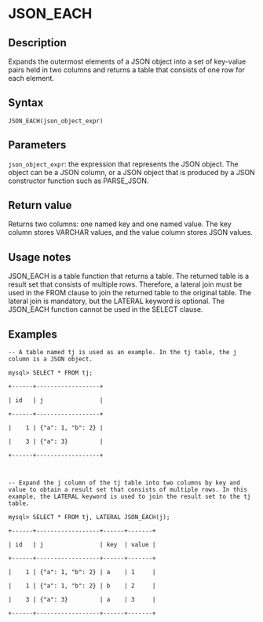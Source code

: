# JSON_EACH

## Description

Expands the outermost elements of a JSON object into a set of key-value pairs held in two columns and returns a table that consists of one row for each element.

## Syntax

```Plain%20Text
JSON_EACH(json_object_expr)
```

## Parameters

`json_object_expr`: the expression that represents the JSON object. The object can be a JSON column, or a JSON object that is produced by a JSON constructor function such as PARSE_JSON.

## Return value

Returns two columns: one named key and one named value. The key column stores VARCHAR values, and the value column stores JSON values.

## Usage notes

JSON_EACH is a table function that returns a table. The returned table is a result set that consists of multiple rows. Therefore, a lateral join must be used in the FROM clause to join the returned table to the original table. The lateral join is mandatory, but the LATERAL keyword is optional. The JSON_EACH function cannot be used in the SELECT clause.

## Examples

```Plain%20Text
-- A table named tj is used as an example. In the tj table, the j column is a JSON object.

mysql> SELECT * FROM tj;

+------+------------------+

| id   | j                |

+------+------------------+

|    1 | {"a": 1, "b": 2} |

|    3 | {"a": 3}         |

+------+------------------+



-- Expand the j column of the tj table into two columns by key and value to obtain a result set that consists of multiple rows. In this example, the LATERAL keyword is used to join the result set to the tj table.

mysql> SELECT * FROM tj, LATERAL JSON_EACH(j);

+------+------------------+------+-------+

| id   | j                | key  | value |

+------+------------------+------+-------+

|    1 | {"a": 1, "b": 2} | a    | 1     |

|    1 | {"a": 1, "b": 2} | b    | 2     |

|    3 | {"a": 3}         | a    | 3     |

+------+------------------+------+-------+
```
